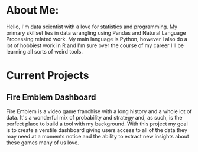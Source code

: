 # About Me:

Hello, I'm data scientist with a love for statistics and programming. My primary skillset lies in data wrangling using Pandas and Natural Language Processing related work. My main language is Python, however I also do a lot of hobbiest work in R and I'm sure over the course of my career I'll be learning all sorts of weird tools. 

# Current Projects

## Fire Emblem Dashboard

Fire Emblem is a video game franchise with a long history and a whole lot of data. It's a wonderful mix of probability and strategy and, as such, is the perfect place to build a tool with my background. With this project my goal is to create a verstile dashboard giving users access to all of the data they may need at a moments notice and the ability to extract new insights about these games many of us love.
